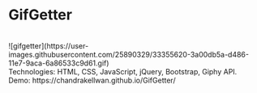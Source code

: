 # GifGetter
<br>
![gifgetter](https://user-images.githubusercontent.com/25890329/33355620-3a00db5a-d486-11e7-9aca-6a86533c9d61.gif)
<br>
Technologies: HTML, CSS, JavaScript, jQuery, Bootstrap, Giphy API.
<br>
Demo:
https://chandrakellwan.github.io/GifGetter/
